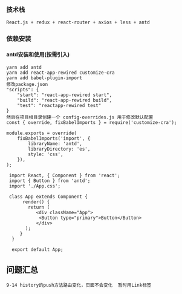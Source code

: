 ### 技术栈

    React.js + redux + react-router + axios + less + antd

### 依赖安装

#### antd安装和使用(按需引入)

    yarn add antd
    yarn add react-app-rewired customize-cra
    yarn add babel-plugin-import
    修改package.json
    "scripts": {
        "start": "react-app-rewired start",
        "build": "react-app-rewired build",
        "test": "reactapp-rewired test"
    }
    然后在项目根目录创建一个 config-overrides.js 用于修改默认配置
    const { override, fixBabelImports } = require('customize-cra');

    module.exports = override(
        fixBabelImports('import', {
            libraryName: 'antd',
            libraryDirectory: 'es',
            style: 'css',
        }),
    );

     import React, { Component } from 'react';
     import { Button } from 'antd';
     import './App.css';

     class App extends Component {
          render() {
            return (
               <div className="App">
                <Button type="primary">Button</Button>
               </div>
           );
         }
      }

      export default App;

## 问题汇总

    9-14 history的push方法路由变化，页面不会变化  暂时用Link标签


    
    